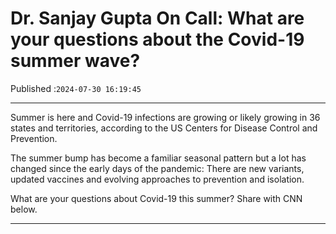 # Dr. Sanjay Gupta On Call: What are your questions about the Covid-19 summer wave?

Published :`2024-07-30 16:19:45`

---

Summer is here and Covid-19 infections are growing or likely growing in 36 states and territories, according to the US Centers for Disease Control and Prevention.

The summer bump has become a familiar seasonal pattern but a lot has changed since the early days of the pandemic: There are new variants, updated vaccines and evolving approaches to prevention and isolation.

What are your questions about Covid-19 this summer? Share with CNN below.

---

